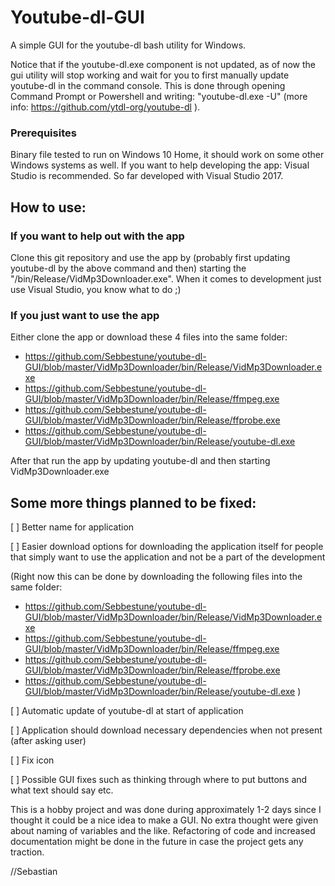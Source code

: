 # Youtube-dl-GUI
A simple GUI for the youtube-dl bash utility for Windows.

Notice that if the youtube-dl.exe component is not updated, as of now the gui utility will stop working and wait for you to first manually update youtube-dl in the command console. This is done through opening Command Prompt or Powershell and writing: "youtube-dl.exe -U" (more info: https://github.com/ytdl-org/youtube-dl ).

### Prerequisites
Binary file tested to run on Windows 10 Home, it should work on some other Windows systems as well.
If you want to help developing the app: Visual Studio is recommended. So far developed with Visual Studio 2017.
## How to use:
### If you want to help out with the app
Clone this git repository and use the app by (probably first updating youtube-dl by the above command and then) starting the "/bin/Release/VidMp3Downloader.exe". When it comes to development just use Visual Studio, you know what to do ;)
### If you just want to use the app
Either clone the app or download these 4 files into the same folder:
  - https://github.com/Sebbestune/youtube-dl-GUI/blob/master/VidMp3Downloader/bin/Release/VidMp3Downloader.exe
  - https://github.com/Sebbestune/youtube-dl-GUI/blob/master/VidMp3Downloader/bin/Release/ffmpeg.exe
  - https://github.com/Sebbestune/youtube-dl-GUI/blob/master/VidMp3Downloader/bin/Release/ffprobe.exe
  - https://github.com/Sebbestune/youtube-dl-GUI/blob/master/VidMp3Downloader/bin/Release/youtube-dl.exe

After that run the app by updating youtube-dl and then starting VidMp3Downloader.exe 

## Some more things planned to be fixed:
[ ] Better name for application

[ ] Easier download options for downloading the application itself for people that simply want to use the application and not be a part of the development 

(Right now this can be done by downloading the following files into the same folder: 
  - https://github.com/Sebbestune/youtube-dl-GUI/blob/master/VidMp3Downloader/bin/Release/VidMp3Downloader.exe
  - https://github.com/Sebbestune/youtube-dl-GUI/blob/master/VidMp3Downloader/bin/Release/ffmpeg.exe
  - https://github.com/Sebbestune/youtube-dl-GUI/blob/master/VidMp3Downloader/bin/Release/ffprobe.exe
  - https://github.com/Sebbestune/youtube-dl-GUI/blob/master/VidMp3Downloader/bin/Release/youtube-dl.exe
)

[ ] Automatic update of youtube-dl at start of application

[ ] Application should download necessary dependencies when not present (after asking user)

[ ] Fix icon

[ ] Possible GUI fixes such as thinking through where to put buttons and what text should say etc.


This is a hobby project and was done during approximately 1-2 days since I thought it could be a nice idea to make a GUI. No extra thought were given about naming of variables and the like. Refactoring of code and increased documentation might be done in the future in case the project gets any traction.

//Sebastian
